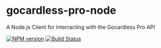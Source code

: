 # gocardless-pro-node

A Node.js Client for interracting with the Gocardless Pro API

[![NPM version](https://img.shields.io/npm/v/gocardless-pro-node.svg)](https://www.npmjs.com/package/gocardless-pro-node)
[![Build Status](https://img.shields.io/travis/com/tolujimoh/gocardless-pro-node.svg)](https://travis-ci.org/tolujimoh/gocardless-pro-node)
